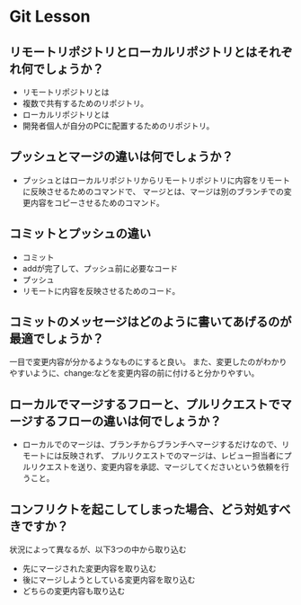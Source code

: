 # Git Lesson

## リモートリポジトリとローカルリポジトリとはそれぞれ何でしょうか？

- リモートリポジトリとは
 - 複数で共有するためのリポジトリ。
- ローカルリポジトリとは
 - 開発者個人が自分のPCに配置するためのリポジトリ。

## プッシュとマージの違いは何でしょうか？

- プッシュとはローカルリポジトリからリモートリポジトリに内容をリモートに反映させるためのコマンドで、
マージとは、マージは別のブランチでの変更内容をコピーさせるためのコマンド。

## コミットとプッシュの違い

- コミット
 - addが完了して、プッシュ前に必要なコード
- プッシュ
 - リモートに内容を反映させるためのコード。

## コミットのメッセージはどのように書いてあげるのが最適でしょうか？

一目で変更内容が分かるようなものにすると良い。
また、変更したのがわかりやすいように、change:などを変更内容の前に付けると分かりやすい。

## ローカルでマージするフローと、プルリクエストでマージするフローの違いは何でしょうか？

- ローカルでのマージは、ブランチからブランチへマージするだけなので、リモートには反映されず、
プルリクエストでのマージは、レビュー担当者にプルリクエストを送り、変更内容を承認、マージしてくださいという依頼を行うこと。

## コンフリクトを起こしてしまった場合、どう対処すべきですか？

状況によって異なるが、以下3つの中から取り込む
 - 先にマージされた変更内容を取り込む
 - 後にマージしようとしている変更内容を取り込む
 - どちらの変更内容も取り込む

